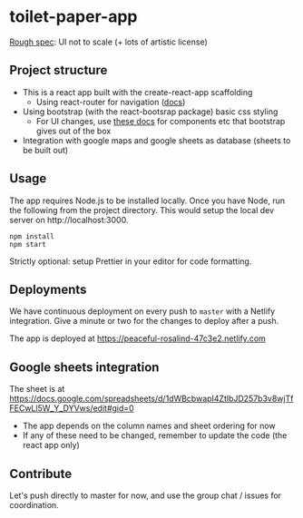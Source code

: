 # toilet-paper-app

[Rough spec](https://excalidraw.com/#json=5185613305217024,Or41kGO8gujpVcdLs6KDww): UI not to scale (+ lots of artistic license)

## Project structure

- This is a react app built with the create-react-app scaffolding
  - Using react-router for navigation ([docs](https://reacttraining.com/react-router/web/guides/quick-start))
- Using bootstrap (with the react-bootsrap package) basic css styling
  - For UI changes, use [these docs](https://react-bootstrap.netlify.com/components/alerts) for components etc that bootstrap gives out of the box
- Integration with google maps and google sheets as database (sheets to be built out)

## Usage

The app requires Node.js to be installed locally. Once you have Node, run the following from the project directory. This would setup the local dev server on http://localhost:3000.

```
npm install
npm start
```

Strictly optional: setup Prettier in your editor for code formatting.

## Deployments

We have continuous deployment on every push to `master` with a Netlify integration. Give a minute or two for the changes to deploy after a push.

The app is deployed at https://peaceful-rosalind-47c3e2.netlify.com

## Google sheets integration

The sheet is at https://docs.google.com/spreadsheets/d/1dWBcbwapI4ZtlbJD257b3v8wjTfFECwLl5W_Y_DYVws/edit#gid=0

- The app depends on the column names and sheet ordering for now
- If any of these need to be changed, remember to update the code (the react app only)

## Contribute

Let's push directly to master for now, and use the group chat / issues for coordination.
